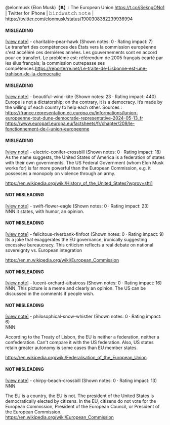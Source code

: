 @elonmusk (Elon Musk)【𝗕】: The European Union https://t.co/jSekngONo1 | Twitter for iPhone | 𝚋𝚒𝚛𝚍𝚠𝚊𝚝𝚌𝚑 𝚗𝚘𝚝𝚎 | https://twitter.com/elonmusk/status/1900308382239936994

#### MISLEADING

[[view note]](https://x.com/i/birdwatch/n/1900506922379321627) - charitable-pear-hawk (Shown notes: 0 · Rating impact: 7)\
Le transfert des compétences des États vers la commission européenne s'est accéléré ces dernières années. Les gouvernements sont en accord pour ce transfert. Le problème est: référendum de 2005 français écarté par les élus français; la commission outrepasse ses compétences.https://reporterre.net/Le-traite-de-Lisbonne-est-une-trahison-de-la-democratie

#### MISLEADING

[[view note]](https://x.com/i/birdwatch/n/1900474983396134920) - beautiful-wind-kite (Shown notes: 23 · Rating impact: 440)\
Europe is not a dictatorship; on the contrary, it is a democracy. It’s made by the willing of each country to help each other.
Sources : https://france.representation.ec.europa.eu/informations/lunion-europeenne-tout-dune-democratie-representative-2024-05-13_fr
https://www.europarl.europa.eu/factsheets/fr/chapter/209/le-fonctionnement-de-l-union-europeenne 

#### MISLEADING

[[view note]](https://x.com/i/birdwatch/n/1900318742996779198) - electric-conifer-crossbill (Shown notes: 0 · Rating impact: 18)\
As the name suggests, the United States of America is a federation of states with their own governments. The US Federal Government (whom Elon Musk works for) is far more powerful than the European Commission, e.g. it possesses a monopoly on violence through an army. 

https://en.wikipedia.org/wiki/History_of_the_United_States?wprov=sfti1

#### NOT MISLEADING

[[view note]](https://x.com/i/birdwatch/n/1900602258112606556) - swift-flower-eagle (Shown notes: 0 · Rating impact: 23)\
NNN it states, with humor, an opinion. 

#### NOT MISLEADING

[[view note]](https://x.com/i/birdwatch/n/1900393327217852440) - felicitous-riverbank-finfoot (Shown notes: 0 · Rating impact: 9)\
Its a joke that exaggerates the EU governance, ironically suggesting excessive bureaucracy. This criticism reflects a real debate on national sovereignty vs. European integration

https://en.m.wikipedia.org/wiki/European_Commission

#### NOT MISLEADING

[[view note]](https://x.com/i/birdwatch/n/1900328838628053216) - lucent-orchard-albatross (Shown notes: 0 · Rating impact: 16)\
NNN, This picture is a meme and clearly an opinion. The US can be discussed in the comments if people wish.

#### NOT MISLEADING

[[view note]](https://x.com/i/birdwatch/n/1900320443359203524) - philosophical-snow-whistler (Shown notes: 0 · Rating impact: 6)\
NNN

According to the Treaty of Lisbon, the EU is neither a federation, neither a confederation. Can't compare it with the US federation. Also, US states retain greater autonomy is some cases than EU member states.

https://en.wikipedia.org/wiki/Federalisation_of_the_European_Union

#### NOT MISLEADING

[[view note]](https://x.com/i/birdwatch/n/1900324485082849648) - chirpy-beach-crossbill (Shown notes: 0 · Rating impact: 13)\
NNN

The EU is a country, the EU is not. The president of the United States is democratically elected by citizens. In the EU, citizens do not vote for the European Commission, President of the European Council, or President of the European Commission. https://en.wikipedia.org/wiki/European_Commission
